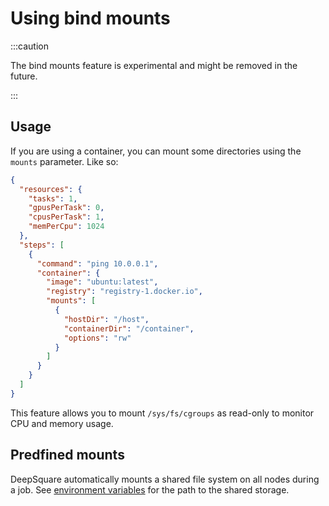 # Using bind mounts

:::caution

The bind mounts feature is experimental and might be removed in the future.

:::

## Usage

If you are using a container, you can mount some directories using the `mounts` parameter. Like so:

```json title="Workflow"
{
  "resources": {
    "tasks": 1,
    "gpusPerTask": 0,
    "cpusPerTask": 1,
    "memPerCpu": 1024
  },
  "steps": [
    {
      "command": "ping 10.0.0.1",
      "container": {
        "image": "ubuntu:latest",
        "registry": "registry-1.docker.io",
        "mounts": [
          {
            "hostDir": "/host",
            "containerDir": "/container",
            "options": "rw"
          }
        ]
      }
    }
  ]
}
```

This feature allows you to mount `/sys/fs/cgroups` as read-only to monitor CPU and memory usage.

## Predfined mounts

DeepSquare automatically mounts a shared file system on all nodes during a job. See [environment variables](environment-variables) for the path to the shared storage.
